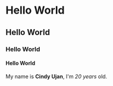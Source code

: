 # Hello World 
## Hello World
### Hello World
#### Hello World

My name is **Cindy Ujan**, I'm *20 years* old.
